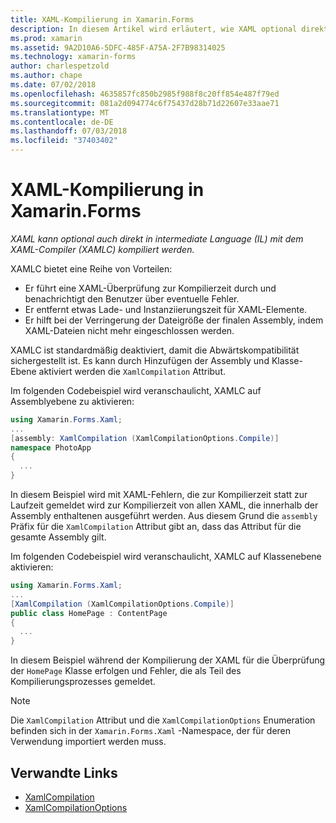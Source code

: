 ```yaml
---
title: XAML-Kompilierung in Xamarin.Forms
description: In diesem Artikel wird erläutert, wie XAML optional direkt in intermediate Language (IL) mit der Xamarin.Forms-XAML-Compiler (XAMLC) kompiliert werden kann.
ms.prod: xamarin
ms.assetid: 9A2D10A6-5DFC-485F-A75A-2F7B98314025
ms.technology: xamarin-forms
author: charlespetzold
ms.author: chape
ms.date: 07/02/2018
ms.openlocfilehash: 4635857fc850b2985f988f8c20ff854e487f79ed
ms.sourcegitcommit: 081a2d094774c6f75437d28b71d22607e33aae71
ms.translationtype: MT
ms.contentlocale: de-DE
ms.lasthandoff: 07/03/2018
ms.locfileid: "37403402"
---
```

# <a name="xaml-compilation-in-xamarinforms"></a>XAML-Kompilierung in Xamarin.Forms

_XAML kann optional auch direkt in intermediate Language (IL) mit dem XAML-Compiler (XAMLC) kompiliert werden._

XAMLC bietet eine Reihe von Vorteilen:

- Er führt eine XAML-Überprüfung zur Kompilierzeit durch und benachrichtigt den Benutzer über eventuelle Fehler.
- Er entfernt etwas Lade- und Instanziierungszeit für XAML-Elemente.
- Er hilft bei der Verringerung der Dateigröße der finalen Assembly, indem XAML-Dateien nicht mehr eingeschlossen werden.

XAMLC ist standardmäßig deaktiviert, damit die Abwärtskompatibilität sichergestellt ist. Es kann durch Hinzufügen der Assembly und Klasse-Ebene aktiviert werden die `XamlCompilation` Attribut.

Im folgenden Codebeispiel wird veranschaulicht, XAMLC auf Assemblyebene zu aktivieren:

```csharp
using Xamarin.Forms.Xaml;
...
[assembly: XamlCompilation (XamlCompilationOptions.Compile)]
namespace PhotoApp
{
  ...
}
```

In diesem Beispiel wird mit XAML-Fehlern, die zur Kompilierzeit statt zur Laufzeit gemeldet wird zur Kompilierzeit von allen XAML, die innerhalb der Assembly enthaltenen ausgeführt werden. Aus diesem Grund die `assembly` Präfix für die `XamlCompilation` Attribut gibt an, dass das Attribut für die gesamte Assembly gilt.

Im folgenden Codebeispiel wird veranschaulicht, XAMLC auf Klassenebene aktivieren:

```csharp
using Xamarin.Forms.Xaml;
...
[XamlCompilation (XamlCompilationOptions.Compile)]
public class HomePage : ContentPage
{
  ...
}
```

In diesem Beispiel während der Kompilierung der XAML für die Überprüfung der `HomePage` Klasse erfolgen und Fehler, die als Teil des Kompilierungsprozesses gemeldet.

> [!NOTE]
> Die `XamlCompilation` Attribut und die `XamlCompilationOptions` Enumeration befinden sich in der `Xamarin.Forms.Xaml` -Namespace, der für deren Verwendung importiert werden muss.


## <a name="related-links"></a>Verwandte Links

- [XamlCompilation](https://developer.xamarin.com/api/type/Xamarin.Forms.Xaml.XamlCompilationAttribute/)
- [XamlCompilationOptions](https://developer.xamarin.com/api/type/Xamarin.Forms.Xaml.XamlCompilationOptions/)

